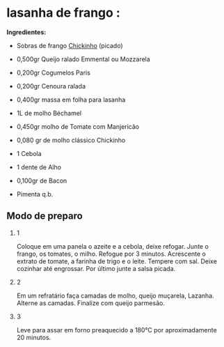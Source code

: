 # lasanha de frango :



**Ingredientes:**

- Sobras de frango [Chickinho](https://chickinho.pt/) (picado)

- 0,500gr Queijo ralado Emmental ou Mozzarela
- 0,200gr Cogumelos Paris
- 0,200gr Cenoura ralada
- 0,400gr massa em folha para lasanha
- 1L de molho Béchamel
- 0,450gr molho de Tomate com Manjericão
- 0,080 gr de molho clássico Chickinho
- 1 Cebola
- 1 dente de Alho
- 0,100gr de Bacon
- Pimenta q.b.



## Modo de preparo

1. 1

   Coloque em uma panela o azeite e a cebola, deixe refogar. Junte o frango, os tomates, o milho. Refogue por 3 minutos. Acrescente o extrato de tomate, a farinha de trigo e o leite. Tempere com sal. Deixe cozinhar até engrossar. Por último junte a salsa picada.

2. 2

   Em um refratário faça camadas de molho, queijo muçarela, Lazanha. Alterne as camadas. Finalize com queijo parmesão.

3. 3

   Leve para assar em forno preaquecido a 180°C por aproximadamente 20 minutos.
